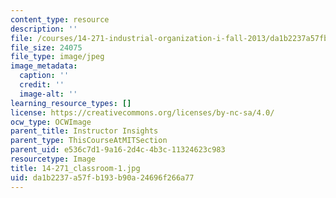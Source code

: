 ```yaml
---
content_type: resource
description: ''
file: /courses/14-271-industrial-organization-i-fall-2013/da1b2237a57fb193b90a24696f266a77_14-271_classroom-1.jpg
file_size: 24075
file_type: image/jpeg
image_metadata:
  caption: ''
  credit: ''
  image-alt: ''
learning_resource_types: []
license: https://creativecommons.org/licenses/by-nc-sa/4.0/
ocw_type: OCWImage
parent_title: Instructor Insights
parent_type: ThisCourseAtMITSection
parent_uid: e536c7d1-9a16-2d4c-4b3c-11324623c983
resourcetype: Image
title: 14-271_classroom-1.jpg
uid: da1b2237-a57f-b193-b90a-24696f266a77
---
```

